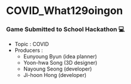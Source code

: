 # COVID_What129oingon
### Game Submitted to School Hackathon 💻
* Topic : COVID
* Producers : 
  * Eunyoung Byun (idea planner)
  * Yoon-hwa Song (3D designer)
  * Nayoung Seong (developer)
  * Ji-hoon Hong (developer)
